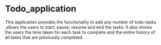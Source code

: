 # Todo_application
This application provides the functionality to add any number of todo-tasks ,allows the users to start, pause, resume and end the tasks. It also shows the users the time taken for each task to complete and the entire history of all tasks that are previously completed. 
